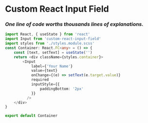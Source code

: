 # Custom React Input Field

### _One line of code worths thousands lines of explanations._

```typescript
import React, { useState } from 'react'
import Input from 'custom-react-input-field'
import styles from './styles.module.scss'
const Container: React.FC<any> = () => {
    const [text, setText] = useState('')
    return <div className={styles.container}>
        <Input 
            label={'Your Name'}
            value={text}
            onChange={(e) => setText(e.target.value)}
            required
            inputStyle={{
                paddingBottom: '2px'
            }}
          />
    </div>
}

export default Container
```

